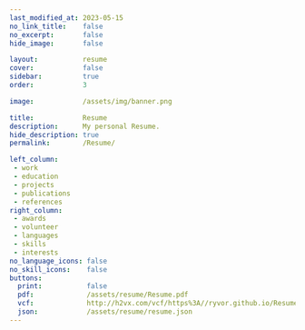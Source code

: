 ```yaml
---
last_modified_at: 2023-05-15
no_link_title:    false 
no_excerpt:       false 
hide_image:       false

layout:           resume
cover:            false
sidebar:          true
order:            3

image:            /assets/img/banner.png

title:            Resume
description:      My personal Resume.
hide_description: true
permalink:        /Resume/

left_column:
 - work
 - education
 - projects
 - publications
 - references
right_column:
 - awards
 - volunteer
 - languages
 - skills
 - interests
no_language_icons: false
no_skill_icons:    false
buttons:
  print:           false
  pdf:             /assets/resume/Resume.pdf
  vcf:             http://h2vx.com/vcf/https%3A//ryvor.github.io/Resume/
  json:            /assets/resume/resume.json
---
```

